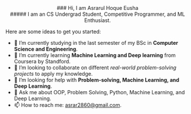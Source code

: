 <div align="center">
### Hi, I am Asrarul Hoque Eusha
</div>
<div align="center">
##### I am an CS Undergrad Student, Competitive Programmer, and ML Enthusiast.
</div>

Here are some ideas to get you started:

- 🔭 I’m currently studying in the last semester of my BSc in **Computer Science and Engineering**.
- 🌱 I’m currently learning **Machine Learning and Deep learning** from Coursera by Standford.
- 👯 I’m looking to collaborate on different *real-world problem-solving projects* to apply my knowledge.
- 🤔 I’m looking for help with **Problem-solving, Machine Learning, and Deep Learning**.
- 💬 Ask me about OOP, Problem Solving, Python, Machine Learning, and Deep Learning.
- 📫 How to reach me: asrar2860@gmail.com.
